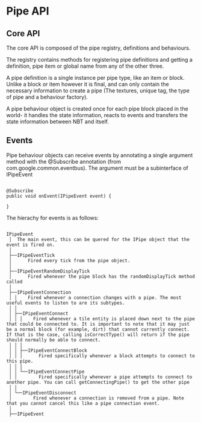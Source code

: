 Pipe API
========

Core API
--------

The core API is composed of the pipe registry, definitions and behaviours.

The registry contains methods for registering pipe definitions and getting a definition, pipe item or global name from any of the other three.

A pipe definition is a single instance per pipe type, like an item or block. Unlike a block or item however it is final, and can only contain the necessary information to create a pipe (The textures, unique tag, the type of pipe and a behaviour factory).

A pipe behaviour object is created once for each pipe block placed in the world- it handles the state information, reacts to events and transfers the state information between NBT and itself.

Events
------

Pipe behaviour objects can receive events by annotating a single argument method with the @Subscribe annotation (from com.google.common.eventbus). The argument must be a subinterface of IPipeEvent

````

@Subscribe
public void onEvent(IPipeEvent event) {
	
}
````

The hierachy for events is as follows:

````

IPipeEvent
 │  The main event, this can be quered for the IPipe object that the event is fired on.
 │	
 ├──IPipeEventTick
 │      Fired every tick from the pipe object.
 │		
 ├──IPipeEventRandomDisplayTick
 │      Fired whenever the pipe block has the randomDisplayTick method called
 │
 ├──IPipeEventConnection
 │ │    Fired whenever a connection changes with a pipe. The most useful events to listen to are its subtypes.
 │ │
 │ ├──IPipeEventConnect
 │ │ │    Fired whenever a tile entity is placed down next to the pipe that could be connected to. It is important to note that it may just be a normal block (for example, dirt) that cannot currently connect. If that is the case, calling isCorrectType() will return if the pipe should normally be able to connect.
 │ │ │
 │ │ ├──IPipeEventConnectBlock
 │ │ │      Fired specifically whenever a block attempts to connect to this pipe.
 │ │ │
 │ │ └──IPipeEventConnectPipe
 │ │        Fired specifically whenever a pipe attempts to connect to another pipe. You can call getConnectingPipe() to get the other pipe
 │ │
 │ └──IPipeEventDisconnect
 │        Fired whenever a connection is removed from a pipe. Note that you cannot cancel this like a pipe connection event.
 │
 ├──IPipeEvent
 ````